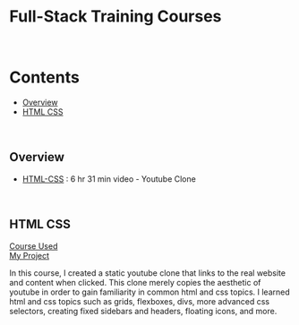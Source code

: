 # Full-Stack Training Courses
<br />

# Contents
- [Overview](#overview)
- [HTML CSS](#html-css)


<br />

## Overview
- [HTML-CSS](https://www.youtube.com/watch?v=G3e-cpL7ofc)   : 6 hr 31 min video - Youtube Clone
  
<br />
  
## HTML CSS
[Course Used](https://www.youtube.com/watch?v=G3e-cpL7ofc)  
[My Project](https://github.com/avary8/full-stack-training-courses/tree/main/html-css-course)

In this course, I created a static youtube clone that links to the real website and content when clicked. This clone merely copies the aesthetic of youtube in order to gain familiarity in common html and css topics. I learned html and css topics such as grids, flexboxes, divs, more advanced css selectors, creating fixed sidebars and headers, floating icons, and more. 

